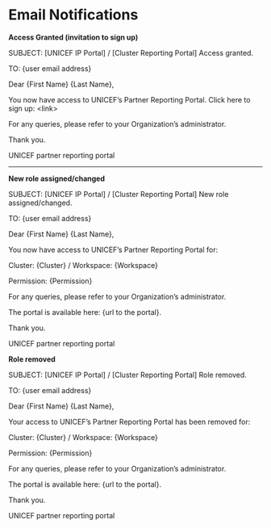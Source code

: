 # Email Notifications

**Access Granted \(invitation to sign up\)**

SUBJECT: \[UNICEF IP Portal\] / \[Cluster Reporting Portal\] Access granted.  

TO: {user email address}

Dear {First Name} {Last Name},

You now have access to UNICEF’s Partner Reporting Portal. Click here to sign up: &lt;link&gt;

For any queries, please refer to your Organization’s administrator.

Thank you.

UNICEF partner reporting portal  
****

**New role assigned/changed**

SUBJECT: \[UNICEF IP Portal\] / \[Cluster Reporting Portal\] New role assigned/changed.  

TO: {user email address}

Dear {First Name} {Last Name},

You now have access to UNICEF’s Partner Reporting Portal for:

Cluster: {Cluster} / Workspace: {Workspace}

Permission: {Permission}

For any queries, please refer to your Organization’s administrator.

The portal is available here: {url to the portal}.

Thank you.

UNICEF partner reporting portal  


**Role removed**

SUBJECT: \[UNICEF IP Portal\] / \[Cluster Reporting Portal\] Role removed.  

TO: {user email address}

Dear {First Name} {Last Name},

Your access to UNICEF’s Partner Reporting Portal has been removed for:

Cluster: {Cluster} / Workspace: {Workspace}

Permission: {Permission}

For any queries, please refer to your Organization’s administrator.

The portal is available here: {url to the portal}.

Thank you.

UNICEF partner reporting portal  






  


